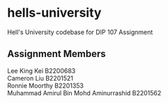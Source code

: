 # hells-university


Hell's University codebase for DIP 107 Assignment

## Assignment Members


Lee King Kei B2200683  
Cameron Liu B2201521  
Ronnie Moorthy B2201353  
Muhammad Amirul Bin Mohd Aminurrashid B2201562  
